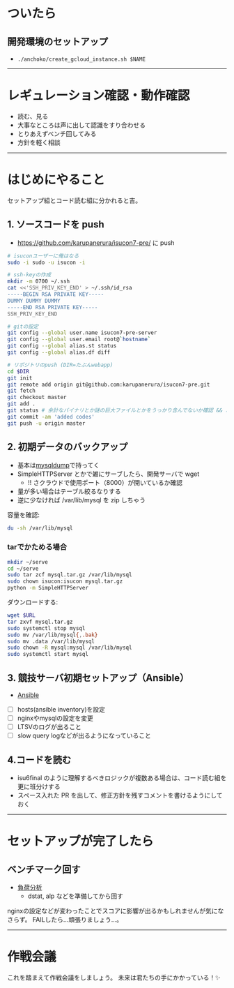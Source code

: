 # ついたら

## 開発環境のセットアップ

- `./anchoko/create_gcloud_instance.sh $NAME`

---

# レギュレーション確認・動作確認

- 読む、見る
- 大事なところは声に出して認識をすり合わせる
- とりあえずベンチ回してみる
- 方針を軽く相談

---

# はじめにやること

セットアップ組とコード読む組に分かれると吉。

## 1. ソースコードを push
- https://github.com/karupanerura/isucon7-pre/ に push

```bash
# isuconユーザーに俺はなる
sudo -i sudo -u isucon -i

# ssh-keyの作成
mkdir -m 0700 ~/.ssh
cat <<'SSH_PRIV_KEY_END' > ~/.ssh/id_rsa
-----BEGIN RSA PRIVATE KEY-----
DUMMY DUMMY DUMMY
-----END RSA PRIVATE KEY-----
SSH_PRIV_KEY_END

# gitの設定
git config --global user.name isucon7-pre-server
git config --global user.email root@`hostname`
git config --global alias.st status
git config --global alias.df diff

# リポジトリのpush (DIR=たぶんwebapp)
cd $DIR
git init
git remote add origin git@github.com:karupanerura/isucon7-pre.git
git fetch
git checkout master
git add .
git status # 余計なバイナリとか謎の巨大ファイルとかをうっかり含んでないか確認 && あったら内容を確認しつつ不要なものを.gitignoreで排除
git commit -am 'added codes'
git push -u origin master
```

## 2. 初期データのバックアップ

- 基本は[mysqldump](https://github.com/karupanerura/isucon7-pre/tree/master/anchoko#mysqldump)で持ってく
- SimpleHTTPServer とかで雑にサーブしたら、開発サーバで wget
  - !! さクラウドで使用ポート（8000）が開いているか確認
- 量が多い場合はテーブル絞るなりする
- 逆に少なければ /var/lib/mysql を zip しちゃう

容量を確認:

```bash
du -sh /var/lib/mysql
```

### tarでかためる場合

```bash
mkdir ~/serve
cd ~/serve
sudo tar zcf mysql.tar.gz /var/lib/mysql
sudo chown isucon:isucon mysql.tar.gz
python -m SimpleHTTPServer
```

ダウンロードする:

```bash
wget $URL
tar zxvf mysql.tar.gz
sudo systemctl stop mysql
sudo mv /var/lib/mysql{,.bak}
sudo mv .data /var/lib/mysql
sudo chown -R mysql:mysql /var/lib/mysql
sudo systemctl start mysql
```

## 3. 競技サーバ初期セットアップ（Ansible）

* [Ansible](https://github.com/karupanerura/isucon7-pre-public/blob/master/ansible/README.md)

- [ ] hosts(ansible inventory)を設定
- [ ] nginxやmysqlの設定を変更
- [ ] LTSVのログが出ること
- [ ] slow query logなどが出るようになっていること

## 4.コードを読む
- isu6final のように理解するべきロジックが複数ある場合は、コード読む組を更に班分けする
- スペース入れた PR を出して、修正方針を残すコメントを書けるようにしておく

---

# セットアップが完了したら

## ベンチマーク回す
- [負荷分析](./FUKABUNSEKI.md)
  - dstat, alp などを準備してから回す

nginxの設定などが変わったことでスコアに影響が出るかもしれませんが気になさらず。
FAILしたら…頑張りましょう…。

---

# 作戦会議

これを踏まえて作戦会議をしましょう。
未来は君たちの手にかかっている！✨

